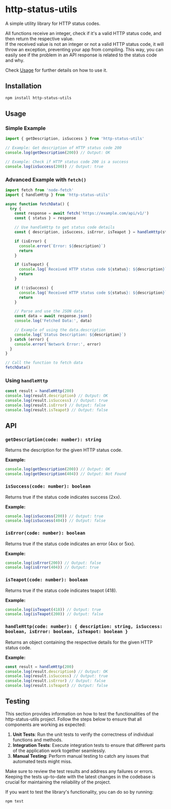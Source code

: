 # http-status-utils

A simple utility library for HTTP status codes.

All functions receive an integer, check if it's a valid HTTP status code, and then return the respective value.  
If the received value is not an integer or not a valid HTTP status code, it will throw an exception, preventing your app from compiling. This way, you can easily see if the problem in an API response is related to the status code and why.

Check [Usage](#usage) for further details on how to use it.

## Installation

```sh
npm install http-status-utils
```

## Usage

### Simple Example

```ts
import { getDescription, isSuccess } from 'http-status-utils'

// Example: Get description of HTTP status code 200
console.log(getDescription(200)) // Output: OK

// Example: Check if HTTP status code 200 is a success
console.log(isSuccess(200)) // Output: true
```

### Advanced Example with `fetch()`

```ts
import fetch from 'node-fetch'
import { handleHttp } from 'http-status-utils'

async function fetchData() {
  try {
    const response = await fetch('https://example.com/api/v1/')
    const { status } = response

    // Use handleHttp to get status code details
    const { description, isSuccess, isError, isTeapot } = handleHttp(status)

    if (isError) {
      console.error(`Error: ${description}`)
      return
    }

    if (isTeapot) {
      console.log(`Received HTTP status code ${status}: ${description}`)
      return
    }

    if (!isSuccess) {
      console.log(`Received HTTP status code ${status}: ${description}`)
      return
    }

    // Parse and use the JSON data
    const data = await response.json()
    console.log('Fetched Data:', data)

    // Example of using the data.description
    console.log(`Status Description: ${description}`)
  } catch (error) {
    console.error('Network Error:', error)
  }
}

// Call the function to fetch data
fetchData()
```

### Using `handleHttp`

```ts
const result = handleHttp(200)
console.log(result.description) // Output: OK
console.log(result.isSuccess) // Output: true
console.log(result.isError) // Output: false
console.log(result.isTeapot) // Output: false
```

## API

### `getDescription(code: number): string`

Returns the description for the given HTTP status code.

**Example:**

```ts
console.log(getDescription(200)) // Output: OK
console.log(getDescription(404)) // Output: Not Found
```

### `isSuccess(code: number): boolean`

Returns true if the status code indicates success (2xx).

**Example:**

```ts
console.log(isSuccess(200)) // Output: true
console.log(isSuccess(404)) // Output: false
```

### `isError(code: number): boolean`

Returns true if the status code indicates an error (4xx or 5xx).

**Example:**

```ts
console.log(isError(200)) // Output: false
console.log(isError(404)) // Output: true
```

### `isTeapot(code: number): boolean`

Returns true if the status code indicates teapot (418).

**Example:**

```ts
console.log(isTeapot(418)) // Output: true
console.log(isTeapot(200)) // Output: false
```

### `handleHttp(code: number): { description: string, isSuccess: boolean, isError: boolean, isTeapot: boolean }`

Returns an object containing the respective details for the given HTTP status code.

**Example:**

```ts
const result = handleHttp(200)
console.log(result.description) // Output: OK
console.log(result.isSuccess) // Output: true
console.log(result.isError) // Output: false
console.log(result.isTeapot) // Output: false
```

## Testing

This section provides information on how to test the functionalities of the http-status-utils project. Follow the steps below to ensure that all components are working as expected:

1. **Unit Tests**: Run the unit tests to verify the correctness of individual functions and methods.
2. **Integration Tests**: Execute integration tests to ensure that different parts of the application work together seamlessly.
3. **Manual Testing**: Perform manual testing to catch any issues that automated tests might miss.

Make sure to review the test results and address any failures or errors. Keeping the tests up-to-date with the latest changes in the codebase is crucial for maintaining the reliability of the project.

If you want to test the library's functionality, you can do so by running:

```sh
npm test
```
